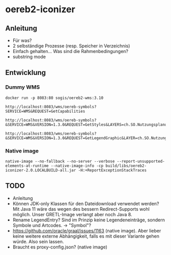 # oereb2-iconizer

## Anleitung
- Für was?
- 2 selbständige Prozesse (resp. Speicher in Verzeichnis)
- Einfach gehalten... Was sind die Rahmenbedingungen?
- substring mode


## Entwicklung

### Dummy WMS
```
docker run -p 8083:80 sogis/oereb2-wms:3.10
```
```
http://localhost:8083/wms/oereb-symbols?SERVICE=WMS&REQUEST=GetCapabilities
```

```
http://localhost:8083/wms/oereb-symbols?&SERVICE=WMS&VERSION=1.3.0&REQUEST=GetStyles&LAYERS=ch.SO.NutzungsplanungGrundnutzung&STYLE=default&SLD_VERSION=1.1.0
```

```
http://localhost:8083/wms/oereb-symbols?&SERVICE=WMS&VERSION=1.3.0&REQUEST=GetLegendGraphic&LAYER=ch.SO.NutzungsplanungGrundnutzung&FORMAT=image/png&STYLE=default&SLD_VERSION=1.1.0
```

### Native image
```
native-image --no-fallback --no-server --verbose --report-unsupported-elements-at-runtime --native-image-info -cp build/libs/oereb2-iconizer-2.0.LOCALBUILD-all.jar -H:+ReportExceptionStackTraces
```

## TODO
- Anleitung
- Können JDK-only Klassen für den Dateidownload verwendet werden? Mit Java 11 wäre das wegen des bessern Redirect-Supports wohl möglich. Unser GRETL-Image verlangt aber noch Java 8.
- Rename LegendEntry? Sind im Prinzip keine Legendeneinträge, sondern Symbole und Artcodes. -> "Symbol"?
- https://github.com/oracle/graal/issues/1163 (native image). Aber lieber keine weitere externe Abhängigkeit, falls es mit dieser Variante gehen würde. Also sein lassen.
- Braucht es proxy-config.json? (native image)
